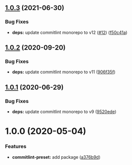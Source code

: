 ## [1.0.3](https://github.com/mooyoul/node-standard/compare/commitlint-preset-v1.0.2...commitlint-preset-v1.0.3) (2021-06-30)


### Bug Fixes

* **deps:** update commitlint monorepo to v12 ([#12](https://github.com/mooyoul/node-standard/issues/12)) ([f50c41a](https://github.com/mooyoul/node-standard/commit/f50c41a1b98a378eff849fefb498030c56f68b93))

## [1.0.2](https://github.com/mooyoul/node-standard/compare/commitlint-preset-v1.0.1...commitlint-preset-v1.0.2) (2020-09-20)


### Bug Fixes

* **deps:** update commitlint monorepo to v11 ([906f35f](https://github.com/mooyoul/node-standard/commit/906f35ffd78bde6e790fae90b73ccf5d76592f30))

## [1.0.1](https://github.com/mooyoul/node-standard/compare/commitlint-preset-v1.0.0...commitlint-preset-v1.0.1) (2020-06-29)


### Bug Fixes

* **deps:** update commitlint monorepo to v9 ([9520ede](https://github.com/mooyoul/node-standard/commit/9520eded76ad8980265e8617fe25a3c9c05a5db4))

# 1.0.0 (2020-05-04)


### Features

* **commitlint-preset:** add package ([a376b9d](https://github.com/mooyoul/node-standard/commit/a376b9d4ce72f0c95a5042f797017dd1541bcab6))
